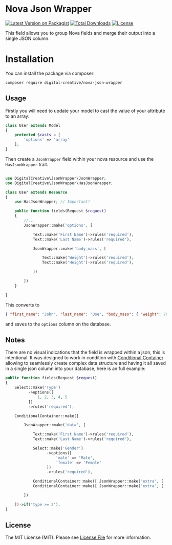 # Nova Json Wrapper

[![Latest Version on Packagist](https://img.shields.io/packagist/v/digital-creative/nova-json-wrapper)](https://packagist.org/packages/digital-creative/nova-json-wrapper)
[![Total Downloads](https://img.shields.io/packagist/dt/digital-creative/nova-json-wrapper)](https://packagist.org/packages/digital-creative/nova-json-wrapper)
[![License](https://img.shields.io/packagist/l/digital-creative/nova-json-wrapper)](https://github.com/dcasia/nova-json-wrapper/blob/master/LICENSE)

This field allows you to group Nova fields and merge their output into a single JSON column.

# Installation

You can install the package via composer:

```
composer require digital-creative/nova-json-wrapper
```

## Usage

Firstly you will need to update your model to cast the value of your attribute to an array:

```php
class User extends Model
{
    protected $casts = [
        'options' => 'array'
    ];
}
```

Then create a `JsonWrapper` field within your nova resource and use the `HasJsonWrapper` trait.

```php

use DigitalCreative\JsonWrapper\JsonWrapper;
use DigitalCreative\JsonWrapper\HasJsonWrapper;

class User extends Resource
{
    use HasJsonWrapper; // Important!

    public function fields(Request $request)
    {
        //...
        JsonWrapper::make('options', [

            Text::make('First Name')->rules('required'),
            Text::make('Last Name')->rules('required'),

            JsonWrapper::make('body_mass', [

                Text::make('Weight')->rules('required'),
                Text::make('Height')->rules('required'),

            ])

        ])
    }

}

```

This converts to

```json
{ "first_name": "John", "last_name": "Doe", "body_mass": { "weight": 70, "height": 180 } }
```

and saves to the `options` column on the database.

## Notes

There are no visual indications that the field is wrapped within a json, this is intentional. It was designed to work
in condition with [Conditional Container](https://github.com/dcasia/conditional-container) allowing to seamlessly
create complex data structure and having it all saved in a single json column into your database, here is an full example:

```php
public function fields(Request $request)
{
    Select::make('Type')
          ->options([
              1, 2, 3, 4, 5
          ])
          ->rules('required'),

    ConditionalContainer::make([

        JsonWrapper::make('data', [

            Text::make('First Name')->rules('required'),
            Text::make('Last Name')->rules('required'),

            Select::make('Gender')
                  ->options([
                      'male' => 'Male',
                      'female' => 'Female'
                  ])
                  ->rules('required'),

            ConditionalContainer::make([ JsonWrapper::make('extra', [ ... ]) ])->if('gender === male'),
            ConditionalContainer::make([ JsonWrapper::make('extra', [ ... ]) ])->if('gender === female'),

        ])

    ])->if('type >= 2'),
}
```

## License

The MIT License (MIT). Please see [License File](https://raw.githubusercontent.com/dcasia/nova-json-wrapper/master/LICENSE) for more information.
